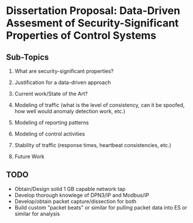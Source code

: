 # Dissertation Proposal: Data-Driven Assesment of Security-Significant Properties of Control Systems

## Sub-Topics

1. What are security-significant properties?
1. Justification for a data-driven approach
1. Current work/State of the Art?
1. Modeling of traffic (what is the level of consistency, can it be spoofed, how well would anomaly detection work, etc.)
1. Modeling of reporting patterns
1. Modeling of control activities
1. Stability of traffic (response times, heartbeat consistencies, etc.)

1. Future Work

## TODO

- Obtain/Design solid 1 GB capable network tap
- Develop thorough knowlege of DPN3/IP and Modbus/IP
- Develop/obtain packet capture/dissection for both
- Build custom "packet beats" or similar for pulling packet data into ES or similar for analysis
